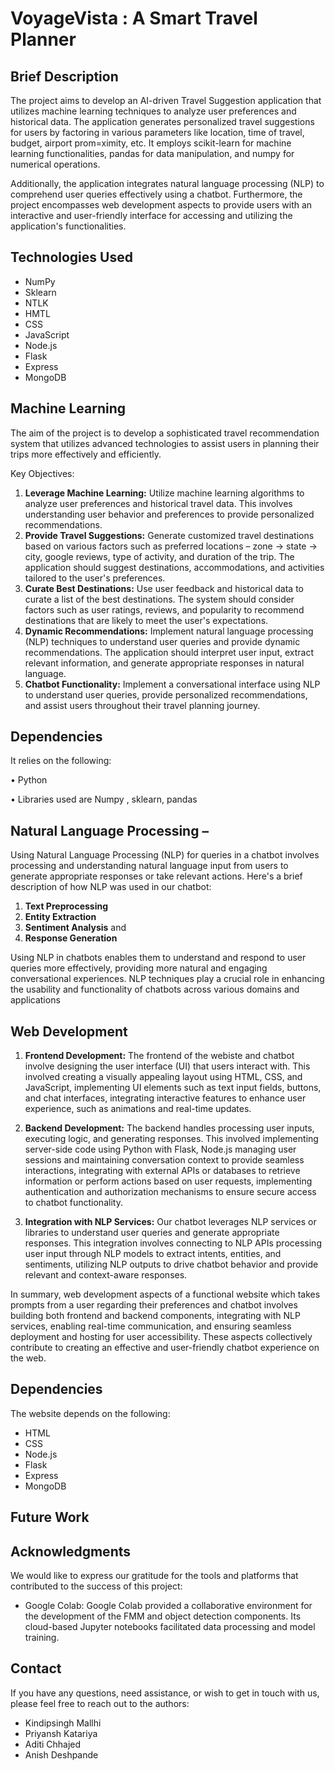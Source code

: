 # VoyageVista : A Smart Travel Planner


## Brief Description
The project aims to develop an AI-driven Travel Suggestion application that utilizes machine learning techniques to analyze user preferences and historical data. The application generates personalized travel suggestions for users by factoring in various parameters like location, time of travel, budget, airport prom=ximity, etc. It employs scikit-learn for machine learning functionalities, pandas for data manipulation, and numpy for numerical operations.

Additionally, the application integrates natural language processing (NLP) to comprehend user queries effectively using a chatbot. Furthermore, the project encompasses web development aspects to provide users with an interactive and user-friendly interface for accessing and utilizing the application's functionalities.

## Technologies Used
- NumPy
- Sklearn
- NTLK
- HMTL
- CSS
- JavaScript
- Node.js
- Flask
- Express
- MongoDB

## Machine Learning
The aim of the project is to develop a sophisticated travel recommendation system that utilizes advanced technologies to assist users in planning their trips more effectively and efficiently. 

Key Objectives:

1. **Leverage Machine Learning:** Utilize machine learning algorithms to analyze user preferences and historical travel data. This involves understanding user behavior and preferences to provide personalized recommendations.
2. **Provide Travel Suggestions:** Generate customized travel destinations based on various factors such as preferred locations – zone -> state -> city, google reviews, type of activity, and duration of the trip. The application should suggest destinations, accommodations, and activities tailored to the user's preferences.
3. **Curate Best Destinations:** Use user feedback and historical data to curate a list of the best destinations. The system should consider factors such as user ratings, reviews, and popularity to recommend destinations that are likely to meet the user's expectations.
4. **Dynamic Recommendations:** Implement natural language processing (NLP) techniques to understand user queries and provide dynamic recommendations. The application should interpret user input, extract relevant information, and generate appropriate responses in natural language.
5. **Chatbot Functionality:** Implement a conversational interface using NLP to understand user queries, provide personalized recommendations, and assist users throughout their travel planning journey.

## Dependencies 
It relies on the following:

•	Python

•	Libraries used are Numpy , sklearn, pandas

## Natural Language Processing –
Using Natural Language Processing (NLP) for queries in a chatbot involves processing and understanding natural language input from users to generate appropriate responses or take relevant actions. Here's a brief description of how NLP was used in our chatbot:

1. **Text Preprocessing**
2. **Entity Extraction**
3. **Sentiment Analysis** and 
4. **Response Generation**

Using NLP in chatbots enables them to understand and respond to user queries more effectively, providing more natural and engaging conversational experiences. NLP techniques play a crucial role in enhancing the usability and functionality of chatbots across various domains and applications


## Web Development
1. **Frontend Development:** The frontend of the webiste and chatbot involve designing the user interface (UI) that users interact with. This involved creating a visually appealing layout using HTML, CSS, and JavaScript, implementing UI elements such as text input fields, buttons, and chat interfaces, integrating interactive features to enhance user experience, such as animations and real-time updates.

2. **Backend Development:** The backend  handles processing user inputs, executing logic, and generating responses. This involved implementing server-side code using Python with Flask, Node.js managing user sessions and maintaining conversation context to provide seamless interactions, integrating with external APIs or databases to retrieve information or perform actions based on user requests, implementing authentication and authorization mechanisms to ensure secure access to chatbot functionality.

3. **Integration with NLP Services:** Our chatbot leverages NLP services or libraries to understand user queries and generate appropriate responses. This integration involves connecting to NLP APIs processing user input through NLP models to extract intents, entities, and sentiments, utilizing NLP outputs to drive chatbot behavior and provide relevant and context-aware responses.

In summary, web development aspects of a functional website which takes prompts from a user regarding their preferences and chatbot involves building both frontend and backend components, integrating with NLP services, enabling real-time communication, and ensuring seamless deployment and hosting for user accessibility. These aspects collectively contribute to creating an effective and user-friendly chatbot experience on the web.

## Dependencies
The website depends on the following:
- HTML
- CSS
- Node.js
- Flask
- Express
- MongoDB

## Future Work

## Acknowledgments
We would like to express our gratitude for the tools and platforms that contributed to the success of this project:

- Google Colab: Google Colab provided a collaborative environment for the development of the FMM and object detection components. Its cloud-based Jupyter notebooks facilitated data processing and model training.

## Contact
If you have any questions, need assistance, or wish to get in touch with us, please feel free to reach out to the authors:
- Kindipsingh Mallhi
- Priyansh Katariya
- Aditi Chhajed
- Anish Deshpande
